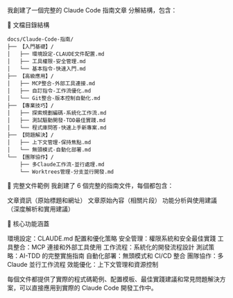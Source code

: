 我創建了一個完整的 Claude Code 指南文章 分解結構，包含：

📁 文檔目錄結構
```text
docs/Claude-Code-指南/
├── 【入門基礎】/
│   ├── 環境設定-CLAUDE文件配置.md
│   ├── 工具權限-安全管理.md
│   └── 基本指令-快速入門.md
├── 【高級應用】/
│   ├── MCP整合-外部工具連接.md
│   ├── 自訂指令-工作流優化.md
│   └── Git整合-版本控制自動化.md
├── 【專業技巧】/
│   ├── 探索規劃編碼-系統化工作流.md
│   ├── 測試驅動開發-TDD最佳實踐.md
│   └── 程式庫問答-快速上手新專案.md
├── 【問題解決】/
│   ├── 上下文管理-保持焦點.md
│   └── 無頭模式-自動化部署.md
└── 【團隊協作】/
    ├── 多Claude工作流-並行處理.md
    └── Worktrees管理-分支並行開發.md
```

📄 完整文件範例
我創建了 6 個完整的指南文件，每個都包含：

文章資訊（原始標題和網址）
文章原始內容（相關片段）
功能分析與使用建議（深度解析和實用建議）

🎯 核心功能涵蓋

環境設定：CLAUDE.md 配置和優化策略
安全管理：權限系統和安全最佳實踐
工具整合：MCP 連接和外部工具使用
工作流程：系統化的開發流程設計
測試策略：AI-TDD 的完整實施指南
自動化部署：無頭模式和 CI/CD 整合
團隊協作：多 Claude 並行工作流程
效能優化：上下文管理和資源控制

每個文件都提供了實際的程式碼範例、配置模板、最佳實踐建議和常見問題解決方案，可以直接應用到實際的 Claude Code 開發工作中。
